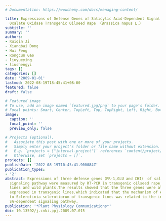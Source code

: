 ```yaml
---
# Documentation: https://wowchemy.com/docs/managing-content/

title: Expressions of Defense Genes of Salicylic Acid-Dependent Signal Pathway in
  Oxalate Oxidase Transgenic Oilseed Rape （Brassica napus L.）
subtitle: ''
summary: ''
authors:
- Ruiqin Ji
- Xiangbai Dong
- Hui Feng
- Rongcun Gao
- liuyueying
- liushengyi
tags: []
categories: []
date: '2009-01-01'
lastmod: 2022-08-19T18:45:41+08:00
featured: false
draft: false

# Featured image
# To use, add an image named `featured.jpg/png` to your page's folder.
# Focal points: Smart, Center, TopLeft, Top, TopRight, Left, Right, BottomLeft, Bottom, BottomRight.
image:
  caption: ''
  focal_point: ''
  preview_only: false

# Projects (optional).
#   Associate this post with one or more of your projects.
#   Simply enter your project's folder or file name without extension.
#   E.g. `projects = ["internal-project"]` references `content/project/deep-learning/index.md`.
#   Otherwise, set `projects = []`.
projects: []
publishDate: '2022-08-19T10:45:41.900084Z'
publication_types:
- '2'
abstract: Expressions of three defense genes（PR-1,GLU and CHI） of salicylic acid（SA）-dependent
  signaling pathway were measured by RT-PCR in transgenic oilseed rape（Brassica napus）
  lines and wild plants.The results showed that the three genes were all up-regulated
  expressed in transgenic lines,which indicated that the mechanism of enhanced resistance
  to Sclerotinia sclerotiorum of transgenic lines was related to the induction of
  SA-dependent signaling pathway.
publication: '*Plant Physiology Communications*'
doi: 10.13592/j.cnki.ppj.2009.07.015
---
```

